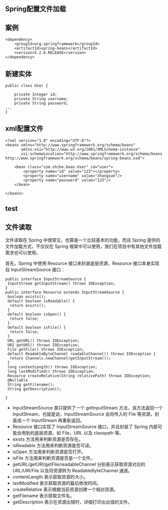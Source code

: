 ## Spring配置文件加载

## 案例

```
<dependency>
    <groupId>org.springframework</groupId>
    <artifactId>spring-beans</artifactId>
    <version>5.2.6.RELEASE</version>
</dependency>
```

## 新建实体

```
public class User {

    private Integer id;
    private String username;
    private String password;
...
}
```

## xml配置文件
```
<?xml version="1.0" encoding="UTF-8"?>
<beans xmlns="http://www.springframework.org/schema/beans"
       xmlns:xsi="http://www.w3.org/2001/XMLSchema-instance"
       xsi:schemaLocation="http://www.springframework.org/schema/beans http://www.springframework.org/schema/beans/spring-beans.xsd">

    <bean class="com.shihe.bean.User" id="user">
        <property name="id" value="123"></property>
        <property name="username" value="zhangsan"/>
        <property name="password" value="123"/>
    </bean>

</beans>
```

## test

## 文件读取

文件读取在 Spring 中很常见，也算是一个比较基本的功能，而且 Spring 提供的文件加载方式，不仅仅在 Spring 框架中可以使用，我们在项目中有其他文件加载需求也可以使用。

首先，Spring 中使用 Resource 接口来封装底层资源，Resource 接口本身实现自 InputStreamSource 接口：

```
public interface InputStreamSource {
 InputStream getInputStream() throws IOException;
}
public interface Resource extends InputStreamSource {
 boolean exists();
 default boolean isReadable() {
  return exists();
 }
 default boolean isOpen() {
  return false;
 }
 default boolean isFile() {
  return false;
 }
 URL getURL() throws IOException;
 URI getURI() throws IOException;
 File getFile() throws IOException;
 default ReadableByteChannel readableChannel() throws IOException {
  return Channels.newChannel(getInputStream());
 }
 long contentLength() throws IOException;
 long lastModified() throws IOException;
 Resource createRelative(String relativePath) throws IOException;
 @Nullable
 String getFilename();
 String getDescription();

}
```

- InputStreamSource 类只提供了一个 getInputStream 方法，该方法返回一个 InputStream，也就是说，InputStreamSource 会将传入的 File 等资源，封装成一个 InputStream 再重新返回。
- Resource 接口实现了 InputStreamSource 接口，并且封装了 Spring 内部可能会用到的底层资源，如 File、URL 以及 classpath 等。
- exists 方法用来判断资源是否存在。
- isReadable 方法用来判断资源是否可读。
- isOpen 方法用来判断资源是否打开。
- isFile 方法用来判断资源是否是一个文件。
- getURL/getURI/getFile/readableChannel 分别表示获取资源对应的 URL/URI/File 以及将资源转为 ReadableByteChannel 通道。
- contentLength 表示获取资源的大小。
- lastModified 表示获取资源的最后修改时间。
- createRelative 表示根据当前资源创建一个相对资源。
- getFilename 表示获取文件名。
- getDescription 表示在资源出错时，详细打印出出错的文件。

